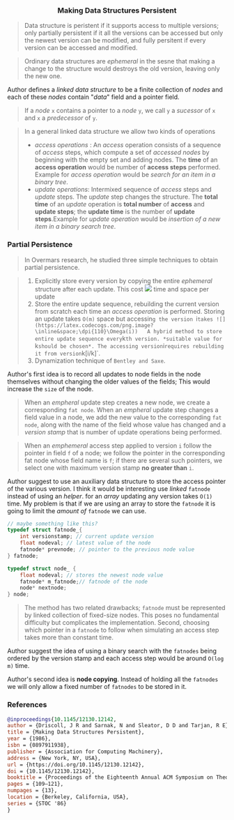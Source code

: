 <h3 align="center">Making Data Structures Persistent</h3>

> Data structure is peristent if it supports access to multiple versions; only partially persistent if it all the versions can be accessed but only the newest version can be modified, and fully persitent if every version can be accessed and modified.

> Ordinary data structures are *ephemeral* in the sesne that making a change to the structure would destroys the old version, leaving only the new one.

Author defines a *linked data structure* to be a finite collection of *nodes* and each of these *nodes* contain "*data*" field and a pointer field. 

> If a *node* `x` contains a pointer to a *node* `y`, we call `y` a *sucessor* of `x` and `x` a *predecessor* of `y`.

> In a general linked data structure we allow two kinds of operations
>- *access operations* : An *access* operation consists of a sequence of *access* steps, which compute a set of *accessed nodes* by beginning with the empty set and adding nodes. The **time** of an **access operation** would be number of **access steps** performed. Example for *access operation* would be *search for an item in a binary tree*.
> - *update operations*:  Intermixed sequence of *access* steps and *update* steps. The *update* step changes the structure. The **total time** of an *update* operation is **total number** of **access** and **update steps**; the **update time** is the number of **update steps**.Example for *update operation* would be *insertion of a new item in a binary search tree*.

### Partial Persistence

> In Overmars research, he studied three simple techniques to obtain partial persistence.

> 1. Explicitly store every version by copying the entire *ephemeral* structure after each update. This cost ![](https://latex.codecogs.com/png.image?\inline&space;\dpi{110}\Omega(n)) time and space per update
> 2. Store the entire update sequence, rebuilding the current version from scratch each time an *access operation* is performed. Storing an update takes `O(m)` space but accessin`g the version `i` takes ![](https://latex.codecogs.com/png.image?\inline&space;\dpi{110}\Omega(i))  
> A hybrid method to store entire update sequence every `k`th version. *suitable value for `k` should be chosen*. The accessing version `i` requires rebuilding it from version `k[i/k]`. 
> 3. Dynamization technique of `Bentley and Saxe`.

Author's first idea is to record all updates to node fields in the node themselves without changing the older values of the fields; This would increase the `size` of the node. 
> When an *empheral* update step creates a new node, we create a corresponding `fat node`. When an *empheral* update step changes a field value in a node, we add the new value to the corresponding `fat node`, along with the name of the field whose value has changed and a *version stamp* that is number of update operations being performed.

> When an *emphemeral* access step applied to version `i` follow the pointer in field `f` of a node; we follow the pointer in the corresponding fat node whose field name is `f`; if there are several such pointers, we select one with maximum version stamp **no greater than** `i`. 

Author suggest to use an auxiliary data structure to store the access pointer of the various version. I think it would be interesting use *linked* `fatnode` instead of using an *helper*.
for an *array* updating any version takes `O(1)` time. My problem is that if we are using an array to store the `fatnode` it is going to limit the *amount of* `fatnode` we can use.

```c
// maybe something like this?
typedef struct fatnode_{
    int versionstamp; // current update version
    float nodeval; // latest value of the node
    fatnode* prevnode; // pointer to the previous node value
} fatnode;

typedef struct node_ {
    float nodeval; // stores the newest node value
    fatnode* m_fatnode;// fatnode of the node
    node* nextnode;
} node;
```

> The method has two related drawbacks; `fatnode` must be represented by linked collection of fixed-size nodes. This poses no fundamental difficulty but complicates the implementation. Second, choosing which pointer in a `fatnode` to follow when simulating an access step takes more than constant time.

Author suggest the idea of using a binary search with the `fatnodes` being ordered by the version stamp and each access step would be around `O(log m)` time.

Author's second idea is **node copying**. Instead of holding all the `fatnodes` we will only allow a fixed number of `fatnodes` to be stored in it.

### References

```bibtex
@inproceedings{10.1145/12130.12142,
author = {Driscoll, J R and Sarnak, N and Sleator, D D and Tarjan, R E},
title = {Making Data Structures Persistent},
year = {1986},
isbn = {0897911938},
publisher = {Association for Computing Machinery},
address = {New York, NY, USA},
url = {https://doi.org/10.1145/12130.12142},
doi = {10.1145/12130.12142},
booktitle = {Proceedings of the Eighteenth Annual ACM Symposium on Theory of Computing},
pages = {109–121},
numpages = {13},
location = {Berkeley, California, USA},
series = {STOC '86}
}
```